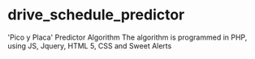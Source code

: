 # drive_schedule_predictor
'Pico y Placa' Predictor Algorithm
The algorithm is programmed in PHP, using JS, Jquery, HTML 5, CSS and Sweet Alerts
